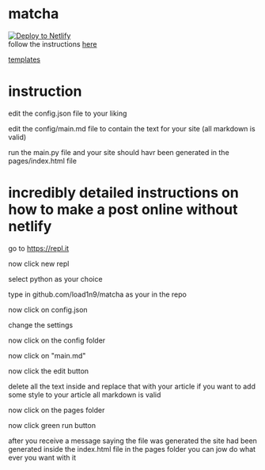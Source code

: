 # matcha
[![Deploy to Netlify](https://www.netlify.com/img/deploy/button.svg)](https://app.netlify.com/start/deploy?repository=https://github.com/load1n9/matcha)<br>
follow the instructions [here](https://discord.gg/pVhMuxQ)

[templates](https://github.com/ophyon/matcha-templates)

# instruction
edit the config.json file to your liking

edit the config/main.md file to contain the text for your site (all markdown is valid)

run the main.py file and your site should havr been generated in the pages/index.html file

# incredibly detailed instructions on how to make a post online without netlify
go to https://repl.it 

now click new repl

select python as your choice

type in  github.com/load1n9/matcha as your in the repo

now click on config.json

change the settings

now click on the config folder


now click on "main.md" 

now click the edit button


delete all the text inside and replace that with your article if you want to add some style to your article all markdown is valid

now click on the pages folder

now click green run button


after you receive a message saying the file was generated the site had been generated inside the index.html file in the pages folder you can jow do what ever you want with it
